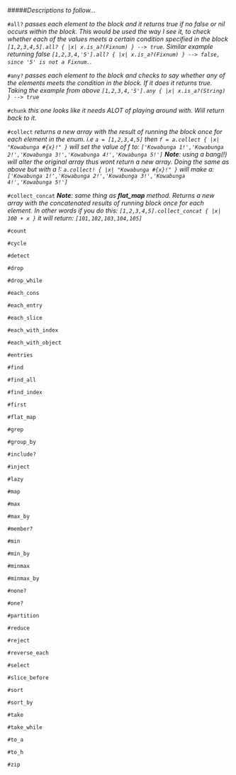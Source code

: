 #####*Descriptions to follow...*

`#all?` *passes each element to the block and it returns true if no false or nil occurs within the block. This would be used the way I see it, to check whether each of the values meets a certain condition specified in the block `[1,2,3,4,5].all? { |x| x.is_a?(Fixnum) } --> true`.* 
*Similar example returning false `[1,2,3,4,'5'].all? { |x| x.is_a?(Fixnum) } --> false, since '5' is not a Fixnum.`.*

`#any?` *passes each element to the block and checks to say whether any of the elements meets the condition in the block. If it does it returns true. Taking the example from above `[1,2,3,4,'5'].any { |x| x.is_a?(String) } --> true`*

`#chunk` *this one looks like it needs ALOT of playing around with. Will return back to it.*

`#collect` *returns a new array with the result of running the block once for each element in the enum.*
*i.e `a = [1,2,3,4,5]` then `f = a.collect { |x| "Kowabunga #{x}!" }` will set the value of f to:* 
*`['Kowabunga 1!','Kowabunga 2!','Kowabunga 3!','Kowabunga 4!','Kowabunga 5!']`*
*__Note__: using a bang(!) will alter the original array thus wont return a new array.*
*Doing the same as above but with a !: `a.collect! { |x| "Kowabunga #{x}!" }` will make a:*
*`['Kowabunga 1!','Kowabunga 2!','Kowabunga 3!','Kowabunga 4!','Kowabunga 5!']`*

`#collect_concat` *__Note__: same thing as __flat_map__ method. Returns a new array with the concatenated results of running block once for each element. In other words if you do this: `[1,2,3,4,5].collect_concat { |x| 100 + x }` it will return: `[101,102,103,104,105]`*

`#count`

`#cycle`

`#detect`

`#drop`

`#drop_while`


`#each_cons`

`#each_entry`

`#each_slice`

`#each_with_index`

`#each_with_object`

`#entries`

`#find`

`#find_all`


`#find_index`

`#first`

`#flat_map`

`#grep`

`#group_by`

`#include?`

`#inject`

`#lazy`

`#map`

`#max`

`#max_by`

`#member?`

`#min`

`#min_by`

`#minmax`

`#minmax_by`

`#none?`

`#one?`

`#partition`

`#reduce`

`#reject`

`#reverse_each`

`#select`

`#slice_before`

`#sort`

`#sort_by`

`#take`

`#take_while`

`#to_a`

`#to_h`

`#zip`